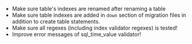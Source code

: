 - Make sure table's indexes are renamed after renaming a table
- Make sure table indexes are added in `down` section of migration files in
addition to create table statements.
- Make sure all regexes (including index validator regexes) is tested!
- Improve error messages of sql_time_value validator!
